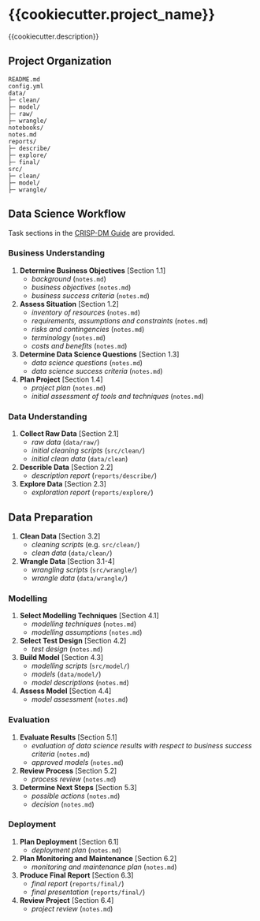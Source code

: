 # {{cookiecutter.project_name}}

{{cookiecutter.description}}

## Project Organization

```
README.md
config.yml
data/
├─ clean/
├─ model/
├─ raw/
├─ wrangle/
notebooks/
notes.md
reports/
├─ describe/
├─ explore/
├─ final/
src/
├─ clean/
├─ model/
├─ wrangle/
```

## Data Science Workflow

Task sections in the [CRISP-DM Guide](https://www.the-modeling-agency.com/crisp-dm.pdf) are provided.

### Business Understanding

1. **Determine Business Objectives** [Section 1.1]
    - *background* (`notes.md`)
    - *business objectives* (`notes.md`)
    - *business success criteria* (`notes.md`)
2. **Assess Situation** [Section 1.2]
    - *inventory of resources* (`notes.md`)
    - *requirements, assumptions and constraints* (`notes.md`)
    - *risks and contingencies* (`notes.md`)
    - *terminology* (`notes.md`)
    - *costs and benefits* (`notes.md`)
3. **Determine Data Science Questions** [Section 1.3]
    - *data science questions* (`notes.md`)
    - *data science success criteria* (`notes.md`)
4. **Plan Project** [Section 1.4]
    - *project plan* (`notes.md`)
    - *initial assessment of tools and techniques* (`notes.md`)

### Data Understanding

1. **Collect Raw Data** [Section 2.1]
    - *raw data* (`data/raw/`)
    - *initial cleaning scripts* (`src/clean/`)
    - *initial clean data* (`data/clean`)
2. **Describle Data** [Section 2.2]
    - *description report* (`reports/describe/`)
3. **Explore Data** [Section 2.3]
    - *exploration report* (`reports/explore/`)

## Data Preparation

1. **Clean Data** [Section 3.2]
    - *cleaning scripts* (e.g. `src/clean/`)
    - *clean data* (`data/clean/`)
2. **Wrangle Data** [Section 3.1-4]
    - *wrangling scripts* (`src/wrangle/`)
    - *wrangle data* (`data/wrangle/`)

### Modelling

1. **Select Modelling Techniques** [Section 4.1]
    - *modelling techniques* (`notes.md`)
    - *modelling assumptions* (`notes.md`)
2. **Select Test Design** [Section 4.2]
    - *test design* (`notes.md`)
3. **Build Model** [Section 4.3]
    - *modelling scripts* (`src/model/`)
    - *models* (`data/model/`)
    - *model descriptions* (`notes.md`)
4. **Assess Model** [Section 4.4]
    - *model assessment* (`notes.md`)

### Evaluation

1. **Evaluate Results** [Section 5.1]
    - *evaluation of data science results with respect to business success criteria* (`notes.md`)
    - *approved models* (`notes.md`)
2. **Review Process** [Section 5.2]
    - *process review* (`notes.md`)
3. **Determine Next Steps** [Section 5.3]
    - *possible actions* (`notes.md`)
    - *decision* (`notes.md`)

### Deployment

1. **Plan Deployment** [Section 6.1]
    - *deployment plan* (`notes.md`)
2. **Plan Monitoring and Maintenance** [Section 6.2]
    - *monitoring and maintenance plan* (`notes.md`)
3. **Produce Final Report** [Section 6.3]
    - *final report*  (`reports/final/`)
    - *final presentation* (`reports/final/`)
4. **Review Project** [Section 6.4]
    - *project review* (`notes.md`)
